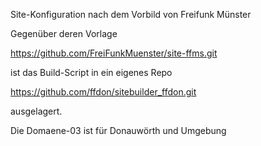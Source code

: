 Site-Konfiguration nach dem Vorbild von Freifunk Münster

Gegenüber deren Vorlage

   https://github.com/FreiFunkMuenster/site-ffms.git

ist das Build-Script in ein eigenes Repo

   https://github.com/ffdon/sitebuilder_ffdon.git

ausgelagert.


Die Domaene-03 ist für Donauwörth und Umgebung

